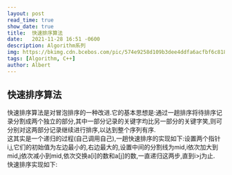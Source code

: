 ```yaml
---
layout: post
read_time: true
show_date: true
title:  快速排序算法
date:   2021-11-28 16:51 -0600
description: Algorithm系列
img: https://bkimg.cdn.bcebos.com/pic/574e9258d109b3dee4ddfa6acfbf6c81800a4c55?x-bce-process=image/watermark,image_d2F0ZXIvYmFpa2U4MA==,g_7,xp_5,yp_5/format,f_auto
tags: [Algorithm, C++]
author: Albert
---
```


## 快速排序算法
快速排序算法是对冒泡排序的一种改进.它的基本思想是:通过一趟排序将待排序记录分割成两个独立的部分,其中一部分记录的关键字均比另一部分的关键字笑,则可分别对这两部分记录继续进行排序,以达到整个序列有序.  
这其实是一个递归的过程(自己调用自己),一趟快速排序的实现如下:设置两个指针i,j,它们的初始值为左边最小的,右边最大的,设置中间的分割线为mid,i依次加大到mid,j依次减小到mid,依次交换a[i]的数和a[j]的数,一直递归这两步,直到i>j为止.  
快速排序实现如下: